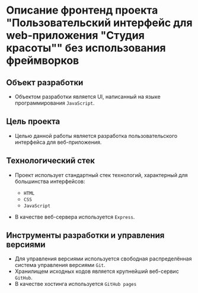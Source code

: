 # Описание фронтенд проекта "Пользовательский интерфейс для web-приложения "Студия красоты"" без использования фреймворков
## Объект разработки
* Объектом разработки является UI, написанный на языке программирования `JavaScript`.

## Цель проекта
* Целью данной работы является разработка пользовательского интерфейса для веб-приложения.

## Технологический стек
* Проект использует стандартный стек технологий, характерный для большинства интерфейсов:

  * `HTML`
  * `CSS`
  * `JavaScript`
* В качестве веб-сервера используется `Express`.

## Инструменты разработки и управления версиями
* Для управления версиями используется свободная распределённая система управления версиями `Git`.
* Хранилищем исходных кодов является крупнейший веб-сервис `GitHub`.
* В качестве хостинга используется `GitHub pages`
